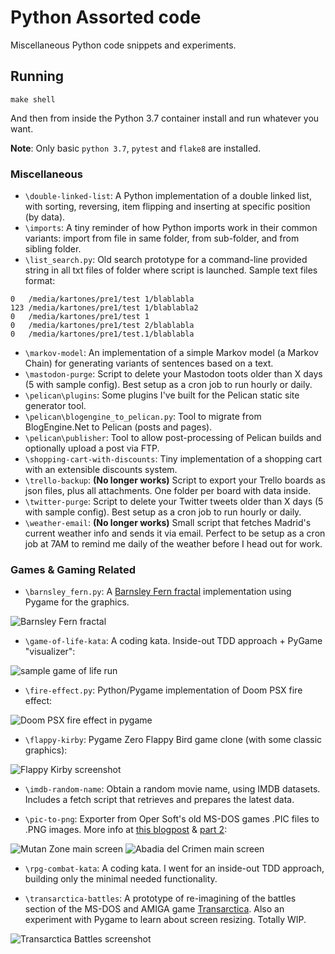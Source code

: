 Python Assorted code
====================

Miscellaneous Python code snippets and experiments.

## Running

```
make shell
```

And then from inside the Python 3.7 container install and run whatever you want.

**Note**: Only basic `python 3.7`, `pytest` and `flake8` are installed.


### Miscellaneous
* `\double-linked-list`: A Python implementation of a double linked list, with sorting, reversing, item flipping and inserting at specific position (by data).
* `\imports`: A tiny reminder of how Python imports work in their common variants: import from file in same folder, from sub-folder, and from sibling folder.
* `\list_search.py`: Old search prototype for a command-line provided string in all txt files of folder where script is launched. Sample text files format:
```
0   /media/kartones/pre1/test 1/blablabla
123 /media/kartones/pre1/test 1/blablabla2
0   /media/kartones/pre1/test 1
0   /media/kartones/pre1/test 2/blablabla
0   /media/kartones/pre1/test.1/blablabla
```
* `\markov-model`: An implementation of a simple Markov model (a Markov Chain) for generating variants of sentences based on a text.
* `\mastodon-purge`: Script to delete your Mastodon toots older than X days (5 with sample config). Best setup as a cron job to run hourly or daily.
* `\pelican\plugins`: Some plugins I've built for the Pelican static site generator tool.
* `\pelican\blogengine_to_pelican.py`: Tool to migrate from BlogEngine.Net to Pelican (posts and pages).
* `\pelican\publisher`: Tool to allow post-processing of Pelican builds and optionally upload a post via FTP.
* `\shopping-cart-with-discounts`: Tiny implementation of a shopping cart with an extensible discounts system.
* `\trello-backup`: **(No longer works)** Script to export your Trello boards as json files, plus all attachments. One folder per board with data inside.
* `\twitter-purge`: Script to delete your Twitter tweets older than X days (5 with sample config). Best setup as a cron job to run hourly or daily.
* `\weather-email`: **(No longer works)** Small script that fetches Madrid's current weather info and sends it via email. Perfect to be setup as a cron job at 7AM to remind me daily of the weather before I head out for work.

### Games & Gaming Related

* `\barnsley_fern.py`:  A [Barnsley Fern fractal](https://en.wikipedia.org/wiki/Barnsley_fern) implementation using Pygame for the graphics.

![Barnsley Fern fractal](https://images.kartones.net/posts/kartonesblog/barnsley_fern.jpg)

* `\game-of-life-kata`: A coding kata. Inside-out TDD approach + PyGame "visualizer":

![sample game of life run](game-of-life-kata/doc/python_game_of_life_sample.gif)

* `\fire-effect.py`: Python/Pygame implementation of Doom PSX fire effect:

![Doom PSX fire effect in pygame](doc/fire-effect.png)

* `\flappy-kirby`: Pygame Zero Flappy Bird game clone (with some classic graphics):

![Flappy Kirby screenshot](doc/flappy-kirby.png)

* `\imdb-random-name`: Obtain a random movie name, using IMDB datasets. Includes a fetch script that retrieves and prepares the latest data.

* `\pic-to-png`: Exporter from Oper Soft's old MS-DOS games .PIC files to .PNG images. More info at [this blogpost](https://blog.kartones.net/post/opera-soft-pic-to-png-exporter/) & [part 2](https://blog.kartones.net/post/mutan-zone-sprite-exporter-wip/):

![Mutan Zone main screen](doc/pic_2_png_mutan_zone.png) ![Abadia del Crimen main screen](doc/pic_2_png_abadia_del_crimen.png)

* `\rpg-combat-kata`: A coding kata. I went for an inside-out TDD approach, building only the minimal needed functionality.

* `\transarctica-battles`: A prototype of re-imagining of the battles section of the MS-DOS and AMIGA game [Transarctica](https://en.wikipedia.org/wiki/Transarctica). Also an experiment with Pygame to learn about screen resizing. Totally WIP.

![Transarctica Battles screenshot](doc/transarctica-battles.png)